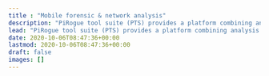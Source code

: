 ```yaml
---
title : "Mobile forensic & network analysis"
description: "PiRogue tool suite (PTS) provides a platform combining analysis tools, knowledge management, incident response management and artifact management, which allows NGOs with limited resources to equip themselves at a low cost. The project consists of an open-source tool suite that provides a comprehensive mobile forensic and network traffic analysis platform targeting mobile devices, both for Android and iOS."
lead: "PiRogue tool suite (PTS) provides a platform combining analysis tools, knowledge management, incident response management and artifact management, which allows NGOs with limited resources to equip themselves at a low cost. The project consists of an open-source tool suite that provides a comprehensive mobile forensic and network traffic analysis platform targeting mobile devices, both for Android and iOS."
date: 2020-10-06T08:47:36+00:00
lastmod: 2020-10-06T08:47:36+00:00
draft: false
images: []
---
```

